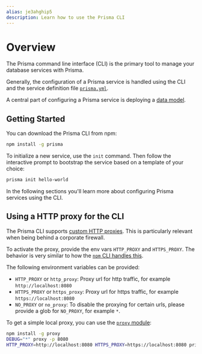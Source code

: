 ```yaml
---
alias: je3ahghip5
description: Learn how to use the Prisma CLI
---
```


# Overview

The Prisma command line interface (CLI) is the primary tool to manage your database services with Prisma.

Generally, the configuration of a Prisma service is handled using the CLI and the service definition file [`prisma.yml`](!alias-foatho8aip).

A central part of configuring a Prisma service is deploying a [data model](!alias-eiroozae8u).

## Getting Started

You can download the Prisma CLI from npm:

```sh
npm install -g prisma
```

To initialize a new service, use the `init` command. Then follow the interactive prompt to bootstrap the service based on a template of your choice:

```sh
prisma init hello-world
```

In the following sections you'll learn more about configuring Prisma services using the CLI.

## Using a HTTP proxy for the CLI

The Prisma CLI supports [custom HTTP proxies](https://github.com/graphcool/prisma/issues/618). This is particularly relevant when being behind a corporate firewall.

To activate the proxy, provide the env vars `HTTP_PROXY` and `HTTPS_PROXY`. The behavior is very similar to how the [`npm` CLI handles this](https://docs.npmjs.com/misc/config#https-proxy).

The following environment variables can be provided:

- `HTTP_PROXY` or `http_proxy`: Proxy url for http traffic, for example `http://localhost:8080`
- `HTTPS_PROXY` or `https_proxy`: Proxy url for https traffic, for example `https://localhost:8080`
- `NO_PROXY` or `no_proxy`: To disable the proxying for certain urls, please provide a glob for `NO_PROXY`, for example `*`.

To get a simple local proxy, you can use the [`proxy` module](https://www.npmjs.com/package/proxy):

```bash
npm install -g proxy
DEBUG="*" proxy -p 8080
HTTP_PROXY=http://localhost:8080 HTTPS_PROXY=https://localhost:8080 prisma deploy
```

